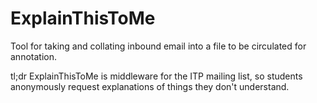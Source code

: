 ExplainThisToMe
===============

Tool for taking and collating inbound email into a file to be circulated for annotation.

tl;dr ExplainThisToMe is middleware for the ITP mailing list, so students anonymously request explanations of things they don't understand.